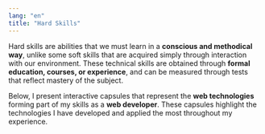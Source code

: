 ```yaml
---
lang: "en"
title: "Hard Skills"
---
```


Hard skills are abilities that we must learn in a **conscious and methodical way**, unlike some soft skills that are acquired simply through interaction with our environment. These technical skills are obtained through **formal education, courses, or experience**, and can be measured through tests that reflect mastery of the subject.

Below, I present interactive capsules that represent the **web technologies** forming part of my skills as a **web developer**. These capsules highlight the technologies I have developed and applied the most throughout my experience.